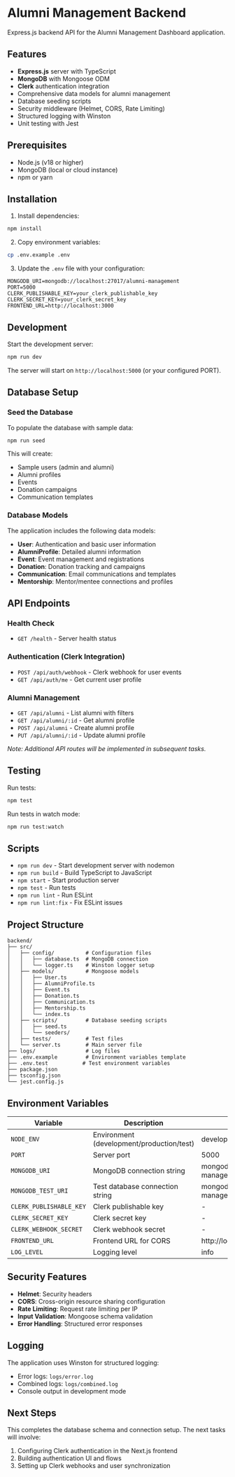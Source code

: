# Alumni Management Backend

Express.js backend API for the Alumni Management Dashboard application.

## Features

- **Express.js** server with TypeScript
- **MongoDB** with Mongoose ODM
- **Clerk** authentication integration
- Comprehensive data models for alumni management
- Database seeding scripts
- Security middleware (Helmet, CORS, Rate Limiting)
- Structured logging with Winston
- Unit testing with Jest

## Prerequisites

- Node.js (v18 or higher)
- MongoDB (local or cloud instance)
- npm or yarn

## Installation

1. Install dependencies:
```bash
npm install
```

2. Copy environment variables:
```bash
cp .env.example .env
```

3. Update the `.env` file with your configuration:
```env
MONGODB_URI=mongodb://localhost:27017/alumni-management
PORT=5000
CLERK_PUBLISHABLE_KEY=your_clerk_publishable_key
CLERK_SECRET_KEY=your_clerk_secret_key
FRONTEND_URL=http://localhost:3000
```

## Development

Start the development server:
```bash
npm run dev
```

The server will start on `http://localhost:5000` (or your configured PORT).

## Database Setup

### Seed the Database

To populate the database with sample data:

```bash
npm run seed
```

This will create:
- Sample users (admin and alumni)
- Alumni profiles
- Events
- Donation campaigns
- Communication templates

### Database Models

The application includes the following data models:

- **User**: Authentication and basic user information
- **AlumniProfile**: Detailed alumni information
- **Event**: Event management and registrations
- **Donation**: Donation tracking and campaigns
- **Communication**: Email communications and templates
- **Mentorship**: Mentor/mentee connections and profiles

## API Endpoints

### Health Check
- `GET /health` - Server health status

### Authentication (Clerk Integration)
- `POST /api/auth/webhook` - Clerk webhook for user events
- `GET /api/auth/me` - Get current user profile

### Alumni Management
- `GET /api/alumni` - List alumni with filters
- `GET /api/alumni/:id` - Get alumni profile
- `POST /api/alumni` - Create alumni profile
- `PUT /api/alumni/:id` - Update alumni profile

*Note: Additional API routes will be implemented in subsequent tasks.*

## Testing

Run tests:
```bash
npm test
```

Run tests in watch mode:
```bash
npm run test:watch
```

## Scripts

- `npm run dev` - Start development server with nodemon
- `npm run build` - Build TypeScript to JavaScript
- `npm start` - Start production server
- `npm test` - Run tests
- `npm run lint` - Run ESLint
- `npm run lint:fix` - Fix ESLint issues

## Project Structure

```
backend/
├── src/
│   ├── config/          # Configuration files
│   │   ├── database.ts  # MongoDB connection
│   │   └── logger.ts    # Winston logger setup
│   ├── models/          # Mongoose models
│   │   ├── User.ts
│   │   ├── AlumniProfile.ts
│   │   ├── Event.ts
│   │   ├── Donation.ts
│   │   ├── Communication.ts
│   │   ├── Mentorship.ts
│   │   └── index.ts
│   ├── scripts/         # Database seeding scripts
│   │   ├── seed.ts
│   │   └── seeders/
│   ├── tests/           # Test files
│   └── server.ts        # Main server file
├── logs/                # Log files
├── .env.example         # Environment variables template
├── .env.test           # Test environment variables
├── package.json
├── tsconfig.json
└── jest.config.js
```

## Environment Variables

| Variable | Description | Default |
|----------|-------------|---------|
| `NODE_ENV` | Environment (development/production/test) | development |
| `PORT` | Server port | 5000 |
| `MONGODB_URI` | MongoDB connection string | mongodb://localhost:27017/alumni-management |
| `MONGODB_TEST_URI` | Test database connection string | mongodb://localhost:27017/alumni-management-test |
| `CLERK_PUBLISHABLE_KEY` | Clerk publishable key | - |
| `CLERK_SECRET_KEY` | Clerk secret key | - |
| `CLERK_WEBHOOK_SECRET` | Clerk webhook secret | - |
| `FRONTEND_URL` | Frontend URL for CORS | http://localhost:3000 |
| `LOG_LEVEL` | Logging level | info |

## Security Features

- **Helmet**: Security headers
- **CORS**: Cross-origin resource sharing configuration
- **Rate Limiting**: Request rate limiting per IP
- **Input Validation**: Mongoose schema validation
- **Error Handling**: Structured error responses

## Logging

The application uses Winston for structured logging:
- Error logs: `logs/error.log`
- Combined logs: `logs/combined.log`
- Console output in development mode

## Next Steps

This completes the database schema and connection setup. The next tasks will involve:
1. Configuring Clerk authentication in the Next.js frontend
2. Building authentication UI and flows
3. Setting up Clerk webhooks and user synchronization